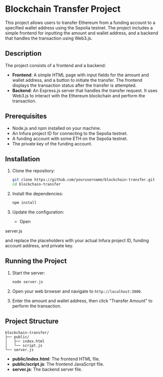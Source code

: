 # Blockchain Transfer Project

This project allows users to transfer Ethereum from a funding account to a specified wallet address using the Sepolia testnet. The project includes a simple frontend for inputting the amount and wallet address, and a backend that handles the transaction using Web3.js.

## Description

The project consists of a frontend and a backend:
- **Frontend**: A simple HTML page with input fields for the amount and wallet address, and a button to initiate the transfer. The frontend displays the transaction status after the transfer is attempted.
- **Backend**: An Express.js server that handles the transfer request. It uses Web3.js to interact with the Ethereum blockchain and perform the transaction.

## Prerequisites

- Node.js and npm installed on your machine.
- An Infura project ID for connecting to the Sepolia testnet.
- A funding account with some ETH on the Sepolia testnet.
- The private key of the funding account.

## Installation

1. Clone the repository:
   ```sh
   git clone https://github.com/yourusername/blockchain-transfer.git
   cd blockchain-transfer
   ```

2. Install the dependencies:
   ```sh
   npm install
   ```

3. Update the configuration:
   - Open 

server.js

 and replace the placeholders with your actual Infura project ID, funding account address, and private key.

## Running the Project

1. Start the server:
   ```sh
   node server.js
   ```

2. Open your web browser and navigate to `http://localhost:3000`.

3. Enter the amount and wallet address, then click "Transfer Amount" to perform the transaction.

## Project Structure

```
blockchain-transfer/
├── public/
│   ├── index.html
│   └── script.js
└── server.js
```

- **public/index.html**: The frontend HTML file.
- **public/script.js**: The frontend JavaScript file.
- **server.js**: The backend server file.

